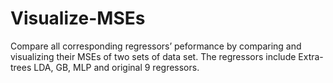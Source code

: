 # Visualize-MSEs
Compare all corresponding regressors’ peformance by comparing and visualizing their MSEs of two sets of data set. The regressors include Extra-trees LDA, GB, MLP and original 9 regressors. 
